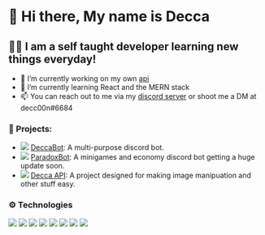 # 👋 Hi there, My name is Decca

## 👨‍💻 I am a self taught developer learning new things everyday!

- 🔭 I’m currently working on my own [api](https://api.decc00n.tk)
- 🌱 I’m currently learning React and the MERN stack
- 📫 You can reach out to me via my [discord server](https://dsc.gg/decca) or shoot me a DM at decc00n#6684

### 🔧 Projects:

- ![](https://cdn.discordapp.com/avatars/737602671208300584/bf783c4f0fac3e0427ae7b99ba862d9c.png?size=16) [DeccaBot](https://bit.ly/Utilities-bot): A multi-purpose discord bot.
- ![](https://cdn.discordapp.com/avatars/751771082062692452/b066f33169b5fc4dbfd8304944e10d6f.png?size=16) [ParadoxBot](https://bit.ly/ParadoxBot): A minigames and economy discord bot getting a huge update soon.
- ![](https://cdn.discordapp.com/avatars/827883804110618655/98530773c73885be3c412b10c548fcb5.webp?size=16) [Decca API](https://api.decc00n.tk): A project designed for making image manipuation and other stuff easy.

### ⚙️ Technologies

![](https://cdn.discordapp.com/emojis/452990087379025920.png?v=1) ![](https://cdn.discordapp.com/emojis/774810289610424342.png?v=1) ![](https://cdn.discordapp.com/emojis/452989399232282625.png?v=1) ![](https://cdn.discordapp.com/emojis/791512440021975062.png?v=1) ![](https://cdn.discordapp.com/emojis/773715536772988968.png?v=1) ![](https://cdn.discordapp.com/emojis/774839006474666005.png?v=1) ![](https://cdn.discordapp.com/emojis/720749203541852241.png?v=1) ![](https://cdn.discordapp.com/emojis/823219586337472552.png?v=1)
